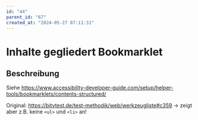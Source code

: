 ```yaml
---
id: "44"
parent_id: "67"
created_at: "2024-05-27 07:11:31"
---
```


# Inhalte gegliedert Bookmarklet

## Beschreibung

Siehe <https://www.accessibility-developer-guide.com/setup/helper-tools/bookmarklets/contents-structured/>

Original: <https://bitvtest.de/test-methodik/web/werkzeugliste#c359> → zeigt aber z.B. keine `<ul>` und `<li>` an!